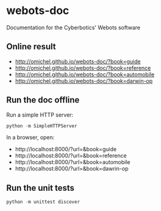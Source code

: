 # webots-doc

Documentation for the Cyberbotics' Webots software


## Online result

- http://omichel.github.io/webots-doc/?book=guide
- http://omichel.github.io/webots-doc/?book=reference
- http://omichel.github.io/webots-doc/?book=automobile
- http://omichel.github.io/webots-doc/?book=darwin-op


## Run the doc offline

Run a simple HTTP server:

``` python
python -m SimpleHTTPServer
```

In a browser, open:

- http://localhost:8000/?url=&book=guide
- http://localhost:8000/?url=&book=reference
- http://localhost:8000/?url=&book=automobile
- http://localhost:8000/?url=&book=dawrin-op


## Run the unit tests

``` python
python -m unittest discover
```

